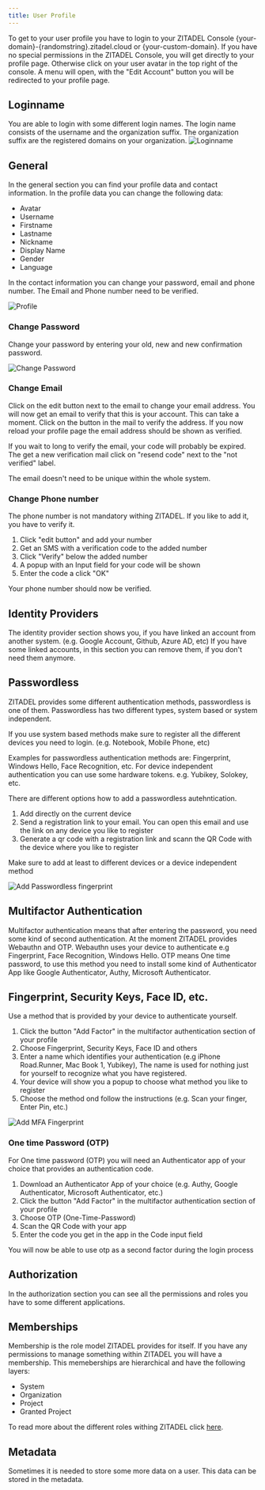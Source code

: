 ```yaml
---
title: User Profile
---
```


To get to your user profile you have to login to your ZITADEL Console {your-domain}-{randomstring}.zitadel.cloud or {your-custom-domain}.
If you have no special permissions in the ZITADEL Console, you will get directly to your profile page. 
Otherwise click on your user avatar in the top right of the console. A menu will open, with the "Edit Account" button you will be redirected to your profile page.

## Loginname

You are able to login with some different login names. The login name consists of the username and the organization suffix. The organization suffix are the registered domains on your organization.
![Loginname](/img/manuals/console_profile_loginname.png)

## General

In the general section you can find your profile data and contact information.
In the profile data you can change the following data:
- Avatar
- Username
- Firstname
- Lastname
- Nickname
- Display Name
- Gender
- Language

In the contact information you can change your password, email and phone number. The Email and Phone number need to be verified.

![Profile](/img/manuals/console_profile.png)
### Change Password

Change your password by entering your old, new and new confirmation password.

![Change Password](/img/change_password.gif)

### Change Email

Click on the edit button next to the email to change your email address.
You will now get an email to verify that this is your account. This can take a moment. 
Click on the button in the mail to verify the address. If you now reload your profile page the email address should be shown as verified.

If you wait to long to verify the email, your code will probably be expired. 
The get a new verification mail click on "resend code" next to the "not verified" label.

The email doesn't need to be unique within the whole system.

### Change Phone number

The phone number is not mandatory withing ZITADEL. If you like to add it, you have to verify it. 

1. Click "edit button" and add your number
2. Get an SMS with a verification code to the added number
3. Click "Verify" below the added number
4. A popup with an Input field for your code will be shown
5. Enter the code a click "OK"

Your phone number should now be verified.

## Identity Providers

The identity provider section shows you, if you have linked an account from another system. (e.g. Google Account, Github, Azure AD, etc)
If you have some linked accounts, in this section you can remove them, if you don't need them anymore.

## Passwordless

ZITADEL provides some different authentication methods, passwordless is one of them.
Passwordless has two different types, system based or system independent.

If you use system based methods make sure to register all the different devices you need to login. (e.g. Notebook, Mobile Phone, etc)
 
Examples for passwordless authentication methods are: Fingerprint, Windows Hello, Face Recognition, etc.
For device independent authentication you can use some hardware tokens. e.g. Yubikey, Solokey, etc.

There are different options how to add a passwordless autehntication.
1. Add directly on the current device
2. Send a registration link to your email. You can open this email and use the link on any device you like to register
3. Generate a qr code with a registration link and scann the QR Code with the device where you like to register 

Make sure to add at least to different devices or a device independent method

![Add Passwordless fingerprint](/img/manuals/console_profile_passwordless.gif)

## Multifactor Authentication

Multifactor authentication means that after entering the password, you need some kind of second authentication.
At the moment ZITADEL provides Webauthn and OTP.
Webauthn uses your device to authenticate e.g Fingerprint, Face Recognition, Windows Hello.
OTP means One time password, to use this method you need to install some kind of Authenticator App like Google Authenticator, Authy, Microsoft Authenticator.

## Fingerprint, Security Keys, Face ID, etc.

Use a method that is provided by your device to authenticate yourself.

1. Click the button "Add Factor" in the multifactor authentication section of your profile
2. Choose Fingerprint, Security Keys, Face ID and others
3. Enter a name which identifies your authentication (e.g iPhone Road.Runner, Mac Book 1, Yubikey), The name is used for nothing just for yourself to recognize what you have registered.
4. Your device will show you a popup to choose what method you like to register
5. Choose the method ond follow the instructions (e.g. Scan your finger, Enter Pin, etc.)

![Add MFA Fingerprint](/img/manuals/console_profile_mfa_webauthn.gif)

### One time Password (OTP)

For One time password (OTP) you will need an Authenticator app of your choice that provides an authentication code.

1. Download an Authenticator App of your choice (e.g. Authy, Google Authenticator, Microsoft Authenticator, etc.)
2. Click the button "Add Factor" in the multifactor authentication section of your profile
3. Choose OTP (One-Time-Password)
4. Scan the QR Code with your app
5. Enter the code you get in the app in the Code input field

You will now be able to use otp as a second factor during the login process



## Authorization

In the authorization section you can see all the permissions and roles you have to some different applications.

## Memberships

Membership is the role model ZITADEL provides for itself. If you have any permissions to manage something within ZITADEL you will have a membership.
This memeberships are hierarchical and have the following layers:
- System
- Organization
- Project
- Granted Project

To read more about the different roles withing ZITADEL click [here](../concepts/structure/managers.md).

## Metadata

Sometimes it is needed to store some more data on a user. This data can be stored in the metadata.
